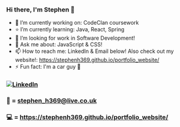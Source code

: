 ### Hi there, I'm Stephen 👋


- 🔭 I’m currently working on: CodeClan coursework
- :star: I’m currently learning: Java, React, Spring
- :briefcase: I’m looking for work in Software Development!
- 💬 Ask me about: JavaScript & CSS!
- 📫 How to reach me: LinkedIn & Email below! Also check out my website!: https://stephenh369.github.io/portfolio_website/
- ⚡ Fun fact: I'm a car guy :car:


### [![LinkedIn](https://img.shields.io/badge/-LINKEDIN-0077B5?style=for-the-badge&logo=linkedin&logoColor=white)][linkedin]

[linkedin]: https://www.linkedin.com/in/stephen-herd/

### :email: = stephen_h369@live.co.uk

### :computer: = https://stephenh369.github.io/portfolio_website/
